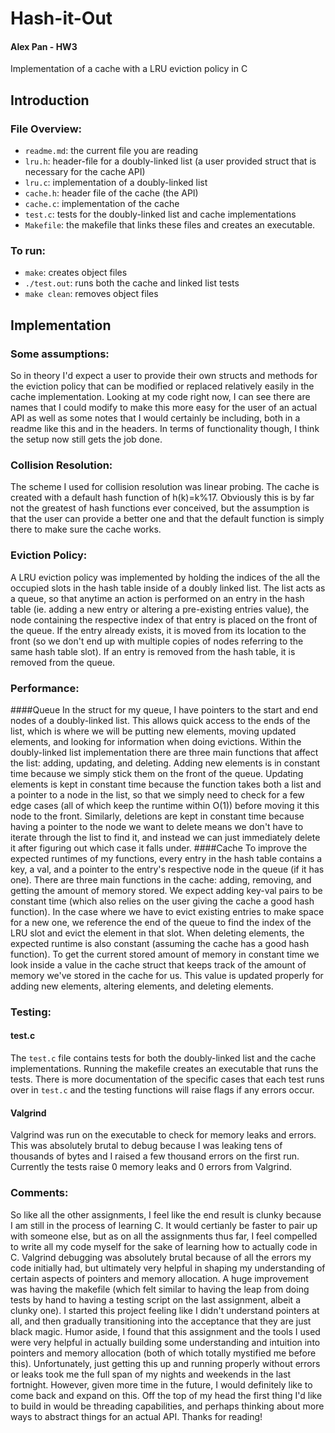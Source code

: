 # Hash-it-Out
#### Alex Pan - HW3
Implementation of a cache with a LRU eviction policy in C

## Introduction
### File Overview:
  * `readme.md`: the current file you are reading
  * `lru.h`: header-file for a doubly-linked list (a user provided struct that is necessary for the cache API)
  * `lru.c`: implementation of a doubly-linked list
  * `cache.h`: header file of the cache (the API)
  * `cache.c`: implementation of the cache
  * `test.c`: tests for the doubly-linked list and cache implementations  
  * `Makefile`: the makefile that links these files and creates an executable.

### To run:
  * `make`: creates object files
  * `./test.out`: runs both the cache and linked list tests
  * `make clean`: removes object files


## Implementation
### Some assumptions:
So in theory I'd expect a user to provide their own structs and methods for the eviction policy that can be modified or replaced relatively easily in the cache implementation. Looking at my code right now, I can see there are names that I could modify to make this more easy for the user of an actual API as well as some notes that I would certainly be including, both in a readme like this and in the headers. In terms of functionality though, I think the setup now still gets the job done.

### Collision Resolution:
The scheme I used for collision resolution was linear probing. The cache is created with a default hash function of h(k)=k%17. Obviously this is by far not the greatest of hash functions ever conceived, but the assumption is that the user can provide a better one and that the default function is simply there to make sure the cache works.

### Eviction Policy:
A LRU eviction policy was implemented by holding the indices of the all the occupied slots in the hash table inside of a doubly linked list. The list acts as a queue, so that anytime an action is performed on an entry in the hash table (ie. adding a new entry or altering a pre-existing entries value), the node containing the respective index of that entry is placed on the front of the queue. If the entry already exists, it is moved from its location to the front (so we don't end up with multiple copies of nodes referring to the same hash table slot). If an entry is removed from the hash table, it is removed from the queue.

### Performance:
####Queue
In the struct for my queue, I have pointers to the start and end nodes of a doubly-linked list. This allows quick access to the ends of the list, which is where we will be putting new elements, moving updated elements, and looking for information when doing evictions. Within the doubly-linked list implementation there are three main functions that affect the list: adding, updating, and deleting. Adding new elements is in constant time because we simply stick them on the front of the queue. Updating elements is kept in constant time because the function takes both a list and a pointer to a node in the list, so that we simply need to check for a few edge cases (all of which keep the runtime within O(1)) before moving it this node to the front. Similarly, deletions are kept in constant time because having a pointer to the node we want to delete means we don't have to iterate through the list to find it, and instead we can just immediately delete it after figuring out which case it falls under.
####Cache
To improve the expected runtimes of my functions, every entry in the hash table contains a key, a val, and a pointer to the entry's respective node in the queue (if it has one). There are three main functions in the cache: adding, removing, and getting the amount of memory stored. We expect adding key-val pairs to be constant time (which also relies on the user giving the cache a good hash function). In the case where we have to evict existing entries to make space for a new one, we reference the end of the queue to find the index of the LRU slot and evict the element in that slot. When deleting elements, the expected runtime is also constant (assuming the cache has a good hash function). To get the current stored amount of memory in constant time we look inside a value in the cache struct that keeps track of the amount of memory we've stored in the cache for us. This value is updated properly for adding new elements, altering elements, and deleting elements.

### Testing:
#### test.c
The `test.c` file contains tests for both the doubly-linked list and the cache implementations. Running the makefile creates an executable that runs the tests. There is more documentation of the specific cases that each test runs over in `test.c` and the testing functions will raise flags if any errors occur.

#### Valgrind
Valgrind was run on the executable to check for memory leaks and errors. This was absolutely brutal to debug because I was leaking tens of thousands of bytes and I raised a few thousand errors on the first run. Currently the tests raise 0 memory leaks and 0 errors from Valgrind.

### Comments:
So like all the other assignments, I feel like the end result is clunky because I am still in the process of learning C. It would certianly be faster to pair up with someone else, but as on all the assignments thus far, I feel compelled to write all my code myself for the sake of learning how to actually code in C. Valgrind debugging was absolutely brutal because of all the errors my code initially had, but ultimately very helpful in shaping my understanding of certain aspects of pointers and memory allocation. A huge improvement was having the makefile (which felt similar to having the leap from doing tests by hand to having a testing script on the last assignment, albeit a clunky one). I started this project feeling like I didn't understand pointers at all, and then gradually transitioning into the acceptance that they are just black magic. Humor aside, I found that this assignment and the tools I used were very helpful in actually building some understanding and intuition into pointers and memory allocation (both of which totally mystified me before this). Unfortunately, just getting this up and running properly without errors or leaks took me the full span of my nights and weekends in the last fortnight. However, given more time in the future, I would definitely like to come back and expand on this. Off the top of my head the first thing I'd like to build in would be threading capabilities, and perhaps thinking about more ways to abstract things for an actual API. Thanks for reading!

